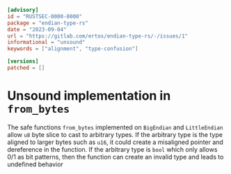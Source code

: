 ```toml
[advisory]
id = "RUSTSEC-0000-0000"
package = "endian-type-rs"
date = "2023-09-04"
url = "https://gitlab.com/ertos/endian-type-rs/-/issues/1"
informational = "unsound"
keywords = ["alignment", "type-confusion"]

[versions]
patched = []
```

# Unsound implementation in `from_bytes`
The safe functions `from_bytes` implemented on `BigEndian` and `LittleEndian` allow `u8` byte slice to cast to arbitrary types. If the arbitrary type is the type aligned to larger bytes such as `u16`, it could create a misaligned pointer and dereference in the function. If the arbitrary type is `bool` which only allows 0/1 as bit patterns, then the function can create an invalid type and leads to undefined behavior